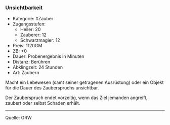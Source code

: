 ### Unsichtbarkeit

- Kategorie: #Zauber
- Zugangsstufen:
  - Heiler: 20
  - Zauberer: 12
  - Schwarzmagier: 12
- Preis: 1120GM
- ZB: +0
- Dauer: Probenergebnis in Minuten
- Distanz: Berühren
- Abklingzeit: 24 Stunden
- Art: Zaubern

Macht ein Lebewesen (samt seiner getragenen Ausrüstung) oder ein Objekt für die Dauer des Zauberspruchs unsichtbar.

Der Zauberspruch endet vorzeitig, wenn das Ziel jemanden angreift, zaubert oder selbst Schaden erhält.

---

Quelle: GRW
